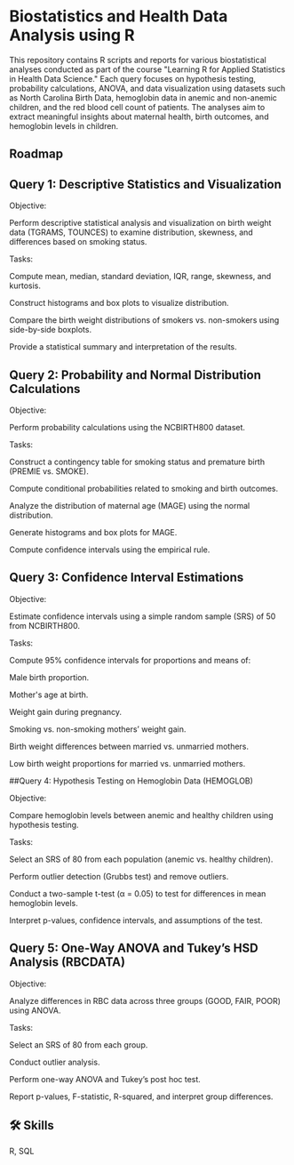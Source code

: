 
# Biostatistics and Health Data Analysis using R

This repository contains R scripts and reports for various biostatistical analyses conducted as part of the course "Learning R for Applied Statistics in Health Data Science." Each query focuses on hypothesis testing, probability calculations, ANOVA, and data visualization using datasets such as North Carolina Birth Data, hemoglobin data in anemic and non-anemic children, and the red blood cell count of patients. The analyses aim to extract meaningful insights about maternal health, birth outcomes, and hemoglobin levels in children.


## Roadmap

## Query 1: Descriptive Statistics and Visualization

Objective: 

Perform descriptive statistical analysis and visualization on birth weight data (TGRAMS, TOUNCES) to examine distribution, skewness, and differences based on smoking status.

Tasks:

Compute mean, median, standard deviation, IQR, range, skewness, and kurtosis.

Construct histograms and box plots to visualize distribution.

Compare the birth weight distributions of smokers vs. non-smokers using side-by-side boxplots.

Provide a statistical summary and interpretation of the results.


## Query 2: Probability and Normal Distribution Calculations

Objective: 

Perform probability calculations using the NCBIRTH800 dataset.

Tasks:

Construct a contingency table for smoking status and premature birth (PREMIE vs. SMOKE).

Compute conditional probabilities related to smoking and birth outcomes.

Analyze the distribution of maternal age (MAGE) using the normal distribution.

Generate histograms and box plots for MAGE.

Compute confidence intervals using the empirical rule.


## Query 3: Confidence Interval Estimations

Objective: 

Estimate confidence intervals using a simple random sample (SRS) of 50 from NCBIRTH800.

Tasks:

Compute 95% confidence intervals for proportions and means of:

Male birth proportion.

Mother's age at birth.

Weight gain during pregnancy.

Smoking vs. non-smoking mothers’ weight gain.

Birth weight differences between married vs. unmarried mothers.

Low birth weight proportions for married vs. unmarried mothers.

##Query 4: Hypothesis Testing on Hemoglobin Data (HEMOGLOB)

Objective: 

Compare hemoglobin levels between anemic and healthy children using hypothesis testing.

Tasks:

Select an SRS of 80 from each population (anemic vs. healthy children).

Perform outlier detection (Grubbs test) and remove outliers.

Conduct a two-sample t-test (α = 0.05) to test for differences in mean hemoglobin levels.

Interpret p-values, confidence intervals, and assumptions of the test.

## Query 5: One-Way ANOVA and Tukey’s HSD Analysis (RBCDATA)

Objective: 

Analyze differences in RBC data across three groups (GOOD, FAIR, POOR) using ANOVA.

Tasks:

Select an SRS of 80 from each group.

Conduct outlier analysis.

Perform one-way ANOVA and Tukey’s post hoc test.

Report p-values, F-statistic, R-squared, and interpret group differences.




## 🛠 Skills
R, SQL





